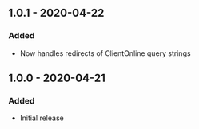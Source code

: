 ## 1.0.1 - 2020-04-22
### Added
- Now handles redirects of ClientOnline query strings

## 1.0.0 - 2020-04-21
### Added
- Initial release

